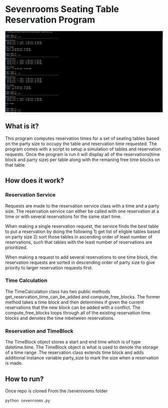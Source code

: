 # Sevenrooms Seating Table Reservation Program
![ScreenShot](https://raw.githubusercontent.com/humanalgorithm/sevenrooms/master/sevenrooms-screenshot.png)

## What is it? 
This program computes reservation times for a set of seating tables based on the party size to occupy the table and reservation time requested. The program comes with a script to setup a simulation of tables and reservation requests. Once the program is run it will display all of the reservations(time block and party size) per table along with the remaning free time blocks on that table. 

## How does it work? 

### Reservation Service
Requests are made to the reservation service class with a time and a party size. The reservation service can either be called with one reservation at a time or with several reservations for the same start time. 

When making a single reservation request, the service finds the best table to put a reservation by doing the following 1) get list of eligble tables based on party size 2) sort those tables in ascending order of least number of reservations, such that tables with the least number of reservations are prioritized. 

When making a request to add several reservations to one time block, the reservation requests are sorted in descending order of party size to give priority to larger reservation requests first.  

### Time Calculation
The TimeCalculation class has two public methods get_reservation_time_can_be_added and compute_free_blocks. The former method takes a time block and then determines if given the current reservations that the new block can be added with a conflict. The compute_free_blocks loops through all of the existing reservation time blocks and denotes the time inbetween reservations. 

### Reservation and TimeBlock
The TimeBlock object stores a start and end time which is of type datetime.time. The TimeBlock object is what is used to denote the storage of a time range .The reservation class extends time block and adds additional instance variable party_size to mark the size when a reservation is made. 

## How to run?
Once repo is cloned
From the /sevenrooms folder
```
python sevenrooms.py
```
